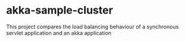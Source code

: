 akka-sample-cluster
===================

This project compares the load balancing behaviour of a synchronous servlet application and an akka application 
